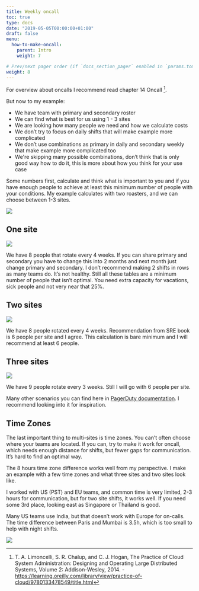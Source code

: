 ```yaml
---
title: Weekly oncall
toc: true
type: docs
date: "2019-05-05T00:00:00+01:00"
draft: false
menu:
  how-to-make-oncall:
    parent: Intro
    weight: 7

# Prev/next pager order (if `docs_section_pager` enabled in `params.toml`)
weight: 8
---
```


For overview about oncalls I recommend read chapter 14 Oncall [^3].

But now to my example:

- We have team with primary and secondary roster
- We can find what is best for us using 1 - 3 sites
- We are looking how many people we need and how we calculate costs
- We don’t try to focus on daily shifts that will make example more complicated
- We don’t use combinations as primary in daily and secondary weekly that make example more complicated too
- We're skipping many possible combinations, don’t think that is only good way how to do it, this is more about how you think for your use case

Some numbers first, calculate and think what is important to you and if you have enough people to achieve at least this minimum number of people with your conditions. My example calculates with two roasters, and we can choose between 1-3 sites.

![](/courses/chapter-7.png)

## One site

![](/courses/chapter-7-1.png)

We have 8 people that rotate every 4 weeks. If you can share primary and secondary you have to change this into 2 months and next month just change primary and secondary. I don’t recommend making 2 shifts in rows as many teams do. It’s not healthy. Still all these tables are a minimum number of people that isn’t optimal. You need extra capacity for vacations, sick people and not very near that 25%.

## Two sites

![](/courses/chapter-7-2.png)

We have 8 people rotated every 4 weeks. Recommendation from SRE book is 6 people per site and I agree.  This calculation is bare minimum and I will recommend at least 6 people.

## Three sites

![](/courses/chapter-7-3.png)

We have 9 people rotate every 3 weeks. Still I will go with 6 people per site.

Many other scenarios you can find here in [PagerDuty documentation](https://support.pagerduty.com/docs/schedule-examples). I recommend looking into it for inspiration.

## Time Zones

The last important thing to multi-sites is time zones. You can’t often choose where your teams are located. If you can, try to make it work for oncall, which needs enough distance for shifts, but fewer gaps for communication. It’s hard to find an optimal way.

The 8 hours time zone difference works well from my perspective. I make an example with a few time zones and what three sites and two sites look like.

I worked with US (PST) and EU teams, and common time is very limited, 2-3 hours for communication, but for two site shifts, it works well. If you need some 3rd place, looking east as Singapore or Thailand is good.

Many US teams use India, but that doesn’t work with Europe for on-calls. The time difference between Paris and Mumbai is 3.5h, which is too small to help with night shifts.

![](/courses/chapter-7-4.png)

[^3]: T. A. Limoncelli, S. R. Chalup, and C. J. Hogan, The Practice of Cloud System Administration: Designing and Operating Large Distributed Systems, Volume 2: Addison-Wesley, 2014. - https://learning.oreilly.com/library/view/practice-of-cloud/9780133478549/title.html
